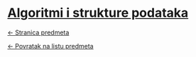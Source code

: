 # [Algoritmi i strukture podataka](https://www.github.com/studosi-fer/AISP)
[<- Stranica predmeta](https://www.fer.unizg.hr/predmet/asp)

[<- Povratak na listu predmeta](https://www.github.com/studosi/FER)

